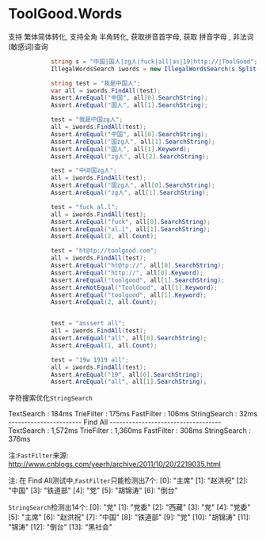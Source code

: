 ToolGood.Words
====


支持 繁体简体转化, 支持全角 半角转化, 获取拼音首字母, 获取 拼音字母 , 非法词(敏感词)查询

``` csharp
            string s = "中国|国人|zg人|fuck|all|as|19|http://|ToolGood";
            IllegalWordsSearch iwords = new IllegalWordsSearch(s.Split('|'), 2);

            string test = "我是中国人";
            var all = iwords.FindAll(test);
            Assert.AreEqual("中国", all[0].SearchString);
            Assert.AreEqual("国人", all[1].SearchString);

            test = "我是中国zg人";
            all = iwords.FindAll(test);
            Assert.AreEqual("中国", all[0].SearchString);
            Assert.AreEqual("国zg人", all[1].SearchString);
            Assert.AreEqual("国人", all[1].Keyword);
            Assert.AreEqual("zg人", all[2].SearchString);

            test = "中间国zg人";
            all = iwords.FindAll(test);
            Assert.AreEqual("国zg人", all[0].SearchString);
            Assert.AreEqual("zg人", all[1].SearchString);

            test = "fuck al.l";
            all = iwords.FindAll(test);
            Assert.AreEqual("fuck", all[0].SearchString);
            Assert.AreEqual("al.l", all[1].SearchString);
            Assert.AreEqual(2, all.Count);

            test = "ht@tp://toolgood.com";
            all = iwords.FindAll(test);
            Assert.AreEqual("ht@tp://", all[0].SearchString);
            Assert.AreEqual("http://", all[0].Keyword);
            Assert.AreEqual("toolgood", all[1].SearchString);
            Assert.AreNotEqual("ToolGood", all[1].Keyword);
            Assert.AreEqual("toolgood", all[1].Keyword);
            Assert.AreEqual(2, all.Count);


            test = "asssert all";
            all = iwords.FindAll(test);
            Assert.AreEqual("all", all[0].SearchString);
            Assert.AreEqual(1, all.Count);

            test = "19w 1919 all";
            all = iwords.FindAll(test);
            Assert.AreEqual("19", all[0].SearchString);
            Assert.AreEqual("all", all[1].SearchString);
```

字符搜索优化`StringSearch`

TextSearch   : 184ms
TrieFilter : 175ms
FastFilter : 106ms
StringSearch   : 32ms
----------------------- Find All -----------------------------------
TextSearch   : 1,572ms
TrieFilter : 1,360ms
FastFilter : 308ms
StringSearch   : 376ms


注:`FastFilter`来源: http://www.cnblogs.com/yeerh/archive/2011/10/20/2219035.html

注: 在 Find All测试中,`FastFilter`只能检测出7个:
    [0]: "主席"
    [1]: "赵洪祝"
    [2]: "中国"
    [3]: "铁道部"
    [4]: "党"
    [5]: "胡锦涛"
    [6]: "倒台"

`StringSearch`检测出14个:
    [0]: "党"
    [1]: "党委"
    [2]: "西藏"
    [3]: "党"
    [4]: "党委"
    [5]: "主席"
    [6]: "赵洪祝"
    [7]: "中国"
    [8]: "铁道部"
    [9]: "党"
    [10]: "胡锦涛"
    [11]: "锦涛"
    [12]: "倒台"
    [13]: "黑社会"

